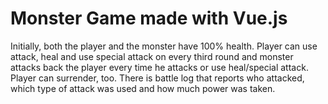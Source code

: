 # Monster Game made with Vue.js
 Initially, both the player and the monster have 100% health. 
 Player can use attack, heal and use special attack on every third round and monster attacks back the player every time he attacks or use heal/special attack.
 Player can surrender, too. 
 There is battle log that reports who attacked, which type of attack was used and how much power was taken.

